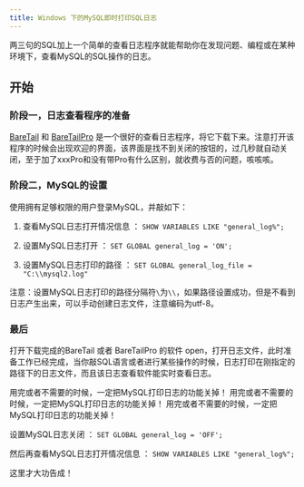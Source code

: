 ```yaml
---
title: Windows 下的MySQL即时打印SQL日志
---
```


两三句的SQL加上一个简单的查看日志程序就能帮助你在发现问题、编程或在某种环境下，查看MySQL的SQL操作的日志。

## 开始

### 阶段一，日志查看程序的准备

[BareTail](http://www.baremetalsoft.com/baretail/index.php) 和 [BareTailPro](http://www.baremetalsoft.com/baretailpro/index.php) 是一个很好的查看日志程序，将它下载下来。注意打开该程序的时候会出现欢迎的界面，该界面是找不到关闭的按钮的，过几秒就自动关闭，至于加了xxxPro和没有带Pro有什么区别，就收费与否的问题，咳咳咳。

### 阶段二，MySQL的设置

使用拥有足够权限的用户登录MySQL，并敲如下：

1. 查看MySQL日志打开情况信息 ： `SHOW VARIABLES LIKE "general_log%";`

2. 设置MySQL日志打开 ： `SET GLOBAL general_log = 'ON';`

3. 设置MySQL日志打印的路径 ： `SET GLOBAL general_log_file = "C:\\mysql2.log"`

注意：设置MySQL日志打印的路径分隔符`\`为`\\`，如果路径设置成功，但是不看到日志产生出来，可以手动创建日志文件，注意编码为utf-8。

### 最后

打开下载完成的BareTail 或者 BareTailPro 的软件 open，打开日志文件，此时准备工作已经完成，当你敲SQL语言或者进行某些操作的时候，日志打印在刚指定的路径下的日志文件，而且该日志查看软件能实时查看日志。

用完或者不需要的时候，一定把MySQL打印日志的功能关掉！
用完或者不需要的时候，一定把MySQL打印日志的功能关掉！
用完或者不需要的时候，一定把MySQL打印日志的功能关掉！

设置MySQL日志关闭 ： `SET GLOBAL general_log = 'OFF';`

然后再查看MySQL日志打开情况信息 ： `SHOW VARIABLES LIKE "general_log%";`

这里才大功告成！
